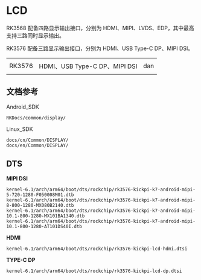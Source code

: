 # LCD

RK3568 配备四路显示输出接口，分别为 HDMI、MIPI、LVDS、EDP，其中最高支持三路同时显示输出。

RK3576 配备三路显示输出接口，分别为 HDMI、USB Type-C DP、MIPI DSI。



|        |                               |      |
| ------ | ----------------------------- | ---- |
|        |                               |      |
| RK3576 | HDMI、USB Type-C DP、MIPI DSI | dan  |
|        |                               |      |



## 文档参考

Android_SDK

```
RKDocs/common/display/
```

Linux_SDK

```
docs/cn/Common/DISPLAY/
docs/en/Common/DISPLAY/
```



## DTS

**MIPI DSI**

```
kernel-6.1/arch/arm64/boot/dts/rockchip/rk3576-kickpi-k7-android-mipi-5-720-1280-F050008M01.dtb
kernel-6.1/arch/arm64/boot/dts/rockchip/rk3576-kickpi-k7-android-mipi-8-800-1280-MX080B2140.dtb
kernel-6.1/arch/arm64/boot/dts/rockchip/rk3576-kickpi-k7-android-mipi-10.1-800-1280-MX101BA1340.dtb
kernel-6.1/arch/arm64/boot/dts/rockchip/rk3576-kickpi-k7-android-mipi-10.1-800-1280-AT101DS40I.dtb
```



**HDMI**

```
kernel-6.1/arch/arm64/boot/dts/rockchip/rk3576-kickpi-lcd-hdmi.dtsi
```



**TYPE-C DP**

```
kernel-6.1/arch/arm64/boot/dts/rockchip/rk3576-kickpi-lcd-dp.dtsi
```


